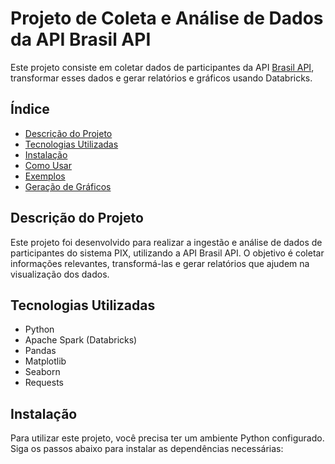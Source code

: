 # Projeto de Coleta e Análise de Dados da API Brasil API

Este projeto consiste em coletar dados de participantes da API [Brasil API](https://brasilapi.com.br/api/pix/v1/participants), transformar esses dados e gerar relatórios e gráficos usando Databricks.

## Índice

- [Descrição do Projeto](#descrição-do-projeto)
- [Tecnologias Utilizadas](#tecnologias-utilizadas)
- [Instalação](#instalação)
- [Como Usar](#como-usar)
- [Exemplos](#exemplos)
- [Geração de Gráficos](#geração-de-gráficos)


## Descrição do Projeto

Este projeto foi desenvolvido para realizar a ingestão e análise de dados de participantes do sistema PIX, utilizando a API Brasil API. O objetivo é coletar informações relevantes, transformá-las e gerar relatórios que ajudem na visualização dos dados.

## Tecnologias Utilizadas

- Python
- Apache Spark (Databricks)
- Pandas
- Matplotlib
- Seaborn
- Requests

## Instalação

Para utilizar este projeto, você precisa ter um ambiente Python configurado. Siga os passos abaixo para instalar as dependências necessárias:


  
